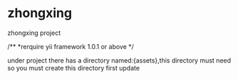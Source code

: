 zhongxing
=========

zhongxing project

/**
  *rerquire yii framework 1.0.1 or above
  */
  
  
  under project there has a directory named:{assets},this directory must need 
  so you must create this directory first
update
